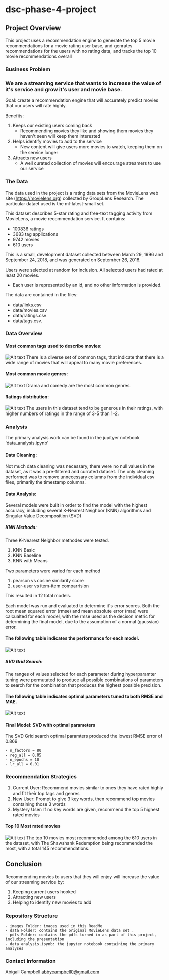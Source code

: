 # dsc-phase-4-project

## Project Overview

This project uses a recommendation engine to generate the top 5 movie recommendations for a movie rating user base, and genrates recommendations for the users with no rating data, and tracks the top 10 movie recommendations overall 

### Business Problem

### We are a streaming service that wants to increase the value of it's service and grow it's user and movie base.

Goal: create a recommendation engine that will accurately predict movies that our users will rate highly.

Benefits:
1. Keeps our existing users coming back
    - Recommending movies they like and showing them movies they haven't seen will keep them interested
2. Helps identify movies to add to the service
    - New content will give users more movies to watch, keeping them on the service longer
3. Attracts new users
    - A well curated collection of movies will encourage streamers to use our service

### The Data

The data used in the project is a rating data sets from the MovieLens web site (https://movielens.org) collected by GroupLens Research. The particular dataet used is the ml-latest-small set. 

This dataset describes 5-star rating and free-text tagging activity from MovieLens, a movie recommendation service. It contains: 
- 100836 ratings 
- 3683 tag applications
- 9742 movies
- 610 users 

This is a small, development dataset collected between March 29, 1996 and September 24, 2018, and was generated on September 26, 2018. 

Users were selected at random for inclusion. All selected users had rated at least 20 movies. 
- Each user is represented by an id, and no other information is provided. 

The data are contained in the files:
- data/links.csv
- data/movies.csv
- data/ratings.csv 
- data/tags.csv. 

### Data Overview

#### Most common tags used to describe movies:
![Alt text](images/common_tags.png)
There is a diverse set of common tags, that indicate that there is a wide range of movies that will appeal to many movie preferences.

#### Most common movie genres:
![Alt text](images/common_genres.png)
Drama and comedy are the most common genres.

#### Ratings distribution:
![Alt text](images/ratings_distribution.png)
The users in this dataset tend to be generous in their ratings, with higher numbers of ratings in the range of 3-5 than 1-2.  


### Analysis

The primary analysis work can be found in the jupityer notebook 'data_analysis.ipynb'

#### Data Cleaning: 
Not much data cleaning was necessary, there were no null values in the dataset, as it was a pre-filtered and currated dataset. The only cleaning performed was to remove unnecessary columns from the individual csv files, primarily the timestamp columns.

#### Data Analysis: 

Several models were built in order to find the model with the highest accuracy, including several K-Nearest Neighbor (KNN) algorithms and Singular Value Decomposition (SVD)

##### KNN Methods:
Three K-Nearest Neighbor methodes were tested.
1. KNN Basic
2. KNN Baseline
3. KNN with Means

Two parameters were varied for each method
1. pearson vs cosine similarity score
2. user-user vs item-item comparrision

This resulted in 12 total models. 

Each model was run and evaluated to determine it's error scores. Both the root mean squared error (rmse) and mean absolute error (mae) were calcualted for each model, with the rmse used as the decison metric for determining the final model, due to the assumption of a normal (gaussian) error.

#### The following table indicates the performance for each model.
![Alt text](images/knn_performance.png)

##### SVD Grid Search:
The ranges of values selected for each parameter during hyperparamter tuning were permutated to produce all possible combinations of parameters to search for the combination that produces the highest possible precision. 

#### The following table indicates optimal parameters tuned to both RMSE and MAE.
![Alt text](images/svd_performance.png)

#### Final Model: SVD with optimal parameters
The SVD Grid search optimal paramters produced the lowest RMSE error of 0.869
    
    - n_factors = 80
    - reg_all = 0.05
    - n_epochs = 10
    - lr_all = 0.01

### Recommendation Strategies

1. Current User: Recommend movies similar to ones they have rated highly and fit their top tags and genres   
2. New User: Prompt to give 3 key words, then recommend top movies containing those 3 words
3. Mystery User: If no key words are given, recommend the top 5 highest rated movies

#### Top 10 Most rated movies
![Alt text](images/top_movies.png)
The top 10 movies most recommended among the  610 users in the dataset, with The Shawshank Redemption being recommended the most, with a total 145 recommendations.

## Conclusion
Recommending movies to users that they will enjoy will increase the value of our streaming service by:
1. Keeping current users hooked
2. Attracting new users 
3. Helping to identify new movies to add


### Repository Structure
    - images Folder: images used in this ReadMe
    - data Folder: contains the original MovieLens data set .
    - pdfs Folder: contains the pdfs turned in as part of this project, including the presentation
    - data_analysis.ipynb: the jupyter notebook containing the primary analyses


### Contact Information

Abigail Campbell
abbycampbell0@gmail.com
